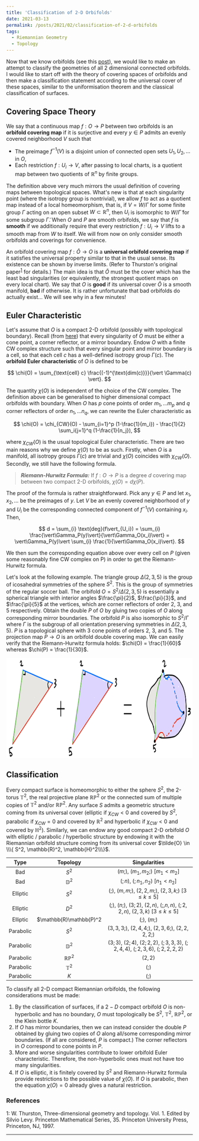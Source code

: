 ```yaml
---
title: 'Classification of 2-D Orbifolds'
date: 2021-03-13
permalink: /posts/2021/02/classification-of-2-d-orbifolds
tags:
  - Riemannian Geometry
  - Topology
---
```


Now that we know orbifolds (see this [post](/posts/2021/02/orbifolds)), we would like to make an attempt to classify the geometries of all 2 dimensional connected orbifolds. I would like to start off with the theory of covering spaces of orbifolds and then make a classification statement according to the universal cover of these spaces, similar to the uniformisation theorem and the classical classification of surfaces.

## Covering Space Theory

We say that a continuous map $f: O \to P$ between two orbifolds is an **orbifold covering map** if it is surjective and every $y \in P$ admits an evenly covered neighborhood $V$ such that
- The preimage $f^{-1}(V)$ is a disjoint union of connected open sets $U_1, U_2, \ldots$ in $O$,
- Each restriction $f: U_i \to V$, after passing to local charts, is a quotient map between two quotients of $\mathbb{R}^n$ by finite groups.

The definition above very much mirrors the usual definition of covering maps between topological spaces. What's new is that at each singularity point (where the isotropy group is nontrivial), we allow $f$ to act as a quotient map instead of a local homeomorphism, that is, if $V=W/\Gamma$ for some finite group $\Gamma$ acting on an open subset $W \subset \mathbb{R}^n$, then $U_i$ is isomorphic to $W/\tilde{\Gamma}$ for some subgroup $\tilde{\Gamma}$. When $O$ and $P$ are smooth orbifolds, we say that $f$ is **smooth** if we additionally require that every restriction $f: U_i \to V$ lifts to a smooth map from $W$ to itself. We will from now on only consider smooth orbifolds and coverings for convenience.

An orbifold covering map $f: \tilde{O} \to O$ is a **universal orbifold covering map** if it satisfies the universal property similar to that in the usual sense. Its existence can be shown by inverse limits. (Refer to Thurston's original paper<sup>[1](#fn1)</sup> for details.) The main idea is that $\tilde{O}$ must be the cover which has the least bad singularities (or equivalently, the strongest quotient maps on every local chart). We say that $O$ is **good** if its universal cover $\tilde{O}$ is a smooth manifold, **bad** if otherwise. It is rather unfortunate that bad orbifolds do actually exist... We will see why in a few minutes!

## Euler Characteristic

Let's assume that $O$ is a compact 2-D orbifold (possibly with topological boundary). Recall (from [here](/posts/2021/02/orbifolds)) that every singularity of $O$ must be either a cone point, a corner reflector, or a mirror boundary. Endow $O$ with a finite CW complex structure such that every singular point and mirror boundary is a cell, so that each cell $c$ has a well-defined isotropy group $\Gamma(c)$. The **orbifold Euler characteristic** of $O$ is defined to be

$$
\chi(O) = \sum_{\text{cell} c} \frac{(-1)^{\text{dim(c)}}}{\vert \Gamma(c) \vert}.
$$

The quantity $\chi(O)$ is independent of the choice of the CW complex. The definition above can be generalised to higher dimensional compact orbifolds with boundary. When $O$ has $p$ cone points of order $m_1, \ldots m_p$ and $q$ corner reflectors of order $n_1, \ldots n_q$, we can rewrite the Euler characteristic as

$$
\chi(O) = \chi_{CW}(O) - \sum_{i=1}^p (1-\frac{1}{m_i}) - \frac{1}{2} \sum_i{j=1}^q (1-\frac{1}{n_j}),
$$

where $\chi_{CW}(O)$ is the usual topological Euler characteristic. There are two main reasons why we define $\chi(O)$ to be as such. Firstly, when $O$ is a manifold, all isotropy groups $\Gamma(c)$ are trivial and $\chi(O)$ coincides with $\chi_{CW}(O)$. Secondly, we still have the following formula.

> **_Riemann-Hurwitz Formula:_** If $f: O \to P$ is a degree $d$ covering map between two compact $2$-D orbifolds, $\chi(O) = d \chi(P)$.

The proof of the formula is rather straightforward. Pick any $y \in P$ and let $x_1,x_2, \ldots$ be the preimages of $y$. Let $V$ be an evenly covered neighborhood of $y$ and $U_i$ be the corresponding connected component of $f^{-1}(V)$ containing $x_i$. Then,

$$
d = \sum_{i} \text{deg}(f\vert_{U_i}) = \sum_{i} \frac{\vert\Gamma_P(y)\vert}{\vert\Gamma_O(x_i)\vert} = \vert\Gamma_P(y)\vert \sum_{i} \frac{1}{\vert\Gamma_O(x_i)\vert}.
$$

We then sum the corresponding equation above over every cell on $P$ (given some reasonably fine CW complex on P) in order to get the Riemann-Hurwitz formula.

Let's look at the following example. The triangle group $\Delta(2,3,5)$ is the group of icosahedral symmetries of the sphere $S^2$. This is the group of symmetries of the regular soccer ball. The orbifold $O = S^2 / \Delta(2,3,5)$ is essentially a spherical triangle with interior angles $\frac{\pi}{2}$, $\frac{\pi}{3}$, and $\frac{\pi}{5}$ at the vertices, which are corner reflectors of order $2$, $3$, and $5$ respectively. Obtain the double $P$ of $O$ by gluing two copies of $O$ along corresponding mirror boundaries. The orbifold $P$ is also isomorphic to $S^2 / \Gamma$ where $\Gamma$ is the subgroup of all orientation preserving symmetries in $\Delta(2,3,5)$. $P$ is a topological sphere with $3$ cone points of orders $2$, $3$, and $5$. The projection map $P \to O$ is an orbifold double covering map. We can easily verify that the Riemann-Hurwitz formula holds: $\chi(O) = \frac{1}{60}$ whereas $\chi(P) = \frac{1}{30}$.

<p align="center">
  <img src="/images/trianglegroup235.jpeg" width="555" height="270" />
</p>

## Classification

Every compact surface is homeomorphic to either the sphere $S^2$, the 2-torus $\mathbb{T}^2$, the real projective plane $\mathbb{R}\mathbb{P}^2$ or the connected sum of multiple copies of $\mathbb{T}^2$ and/or $\mathbb{R}\mathbb{P}^2$. Any surface $S$ admits a geometric structure coming from its universal cover (elliptic if $\chi_{CW}<0$ and covered by $S^2$, parabolic if $\chi_{CW}=0$ and covered by $\mathbb{R}^2$ and hyperbolic if $\chi_{CW}<0$ and covered by $\mathbb{H}^2$). Similarly, we can endow any good compact 2-D orbifold $O$ with elliptic / parabolic / hyperbolic structure by endowing it with the Riemannian orbifold structure coming from its universal cover $\tilde{O} \in \\\{ S^2, \mathbb{R}^2, \mathbb{H}^2\\\}$.

|    Type   |         Topology         |                                     Singularities                                    |
|:---------:|:------------------------:|:------------------------------------------------------------------------------------:|
|    Bad    |           $S^2$          | $(m;)$, $(m_1, m_2;)$ [$m_1 < m_2$]                                                  |
|    Bad    |      $\mathbb{D}^2$      | $(;n)$, $(;n_1,n_2)$ [$n_1 < n_2$]                                                   |
|  Elliptic |           $S^2$          | $( ;)$, $(m,m;)$, $(2,2,m;)$, $(2,3,k;)$ [$3\leq k \leq 5$]                          |
|  Elliptic |           $D^2$          | $(;)$, $(n;)$, $(3;2)$, $(2,n)$, $(;,n,n)$, $(;2,2,n)$, $(2,3,k)$ [$3\leq k \leq 5$] |
|  Elliptic | $\mathbb{R}\mathbb{P}^2  | $(;)$, $(m;)$                                                                        |
| Parabolic |           $S^2$          | $(3,3,3;)$, $(2,4,4;)$, $(2,3,6;)$, $(2,2,2,2;)$                                     |
| Parabolic |      $\mathbb{D}^2$      | $(3;3)$, $(2;4)$, $(2;2,2)$, $(;3,3,3)$, $(;2,4,4)$, $(;2,3,6)$, $(;2,2,2,2)$        |
| Parabolic | $\mathbb{R}\mathbb{P}^2$ | $(2,2)$                                                                              |
| Parabolic |      $\mathbb{T}^2$      | $(;)$                                                                                |
| Parabolic |            $K$           | $(;)$                                                                                |

To classify all 2-D compact Riemannian orbifolds, the following considerations must be made:
1. By the classification of surfaces, if a $2-D$ compact orbifold $O$ is non-hyperbolic and has no boundary, $O$ must topologically be $S^2$, $\mathbb{T}^2$, $\mathbb{R}\mathbb{P}^2$, or the Klein bottle $K$.
2. If $O$ has mirror boundaries, then we can instead consider the double $P$ obtained by gluing two copies of $O$ along all/some corresponding mirror boundaries. (If all are considered, $P$ is compact.) The corner reflectors in $O$ correspond to cone points in $P$.
3. More and worse singularities contribute to lower orbifold Euler characteristic. Therefore, the non-hyperbolic ones must not have too many singularities.
4. If $O$ is elliptic, it is finitely covered by $S^2$ and Riemann-Hurwitz formula provide restrictions to the possible value of $\chi(O)$. If $O$ is parabolic, then the equation $\chi(O) = 0$ already gives a natural restriction.


### References

<a name="fn1">1</a>: W. Thurston, Three-dimensional geometry and topology. Vol. 1. Edited by Silvio Levy. Princeton Mathematical Series, 35. Princeton University Press, Princeton, NJ, 1997.   

---
